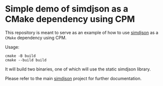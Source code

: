 # Simple demo of simdjson as a CMake dependency using CPM


This repository is meant to serve as an example of how to use [simdjson](https://github.com/simdjson/simdjson) as a `CMake` dependency using CPM.

Usage:

```
cmake -B build
cmake --build build
```

It will build two binaries, one of which will use the static simdjson library.

Please refer to the main [simdjson](https://github.com/simdjson/simdjson) project for further documentation.